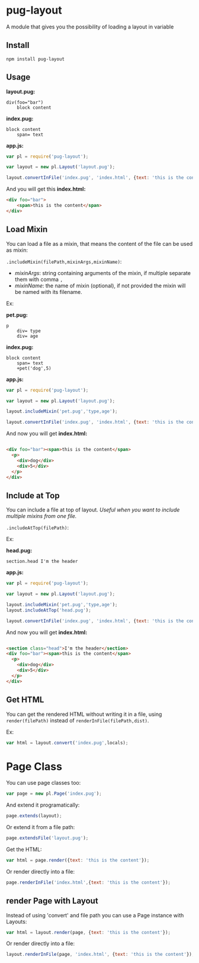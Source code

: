 # pug-layout
A module that gives you the possibility of loading a layout in variable

## Install

```
npm install pug-layout

```

## Usage

**layout.pug:**

```pug
div(foo="bar")
    block content
```

**index.pug:**

```pug
block content
    span= text
```

**app.js:**

```javascript
var pl = require('pug-layout');

var layout = new pl.Layout('layout.pug');

layout.convertInFile('index.pug', 'index.html', {text: 'this is the content'});
```

And you will get this **index.html:**

```html
<div foo="bar">
    <span>this is the content</span>
</div>
```

## Load Mixin
You can load a file as a mixin, that means the content of the file can be used as mixin:

`.includeMixin(filePath,mixinArgs,mixinName)`:

- *mixinArgs*: string containing arguments of the mixin, if multiple separate them with comma `,`
- *mixinName*: the name of mixin (optional), if not provided the mixin will be named with its filename.

Ex:

**pet.pug:**
```pug
p
    div= type
    div= age
```

**index.pug:**
```pug
block content
    span= text
    +pet('dog',5)
```

**app.js:**
```javascript
var pl = require('pug-layout');

var layout = new pl.Layout('layout.pug');

layout.includeMixin('pet.pug','type,age');

layout.convertInFile('index.pug', 'index.html', {text: 'this is the content'});
```

And now you will get **index.html:**
```html

<div foo="bar"><span>this is the content</span>
  <p>
    <div>dog</div>
    <div>5</div>
  </p>
</div>
```

## Include at Top
You can include a file at top of layout. *Useful when you want to include multiple mixins from one file.*

`.includeAtTop(filePath)`:

Ex:

**head.pug:**
```pug
section.head I'm the header
```

**app.js:**
```javascript
var pl = require('pug-layout');

var layout = new pl.Layout('layout.pug');

layout.includeMixin('pet.pug','type,age');
layout.includeAtTop('head.pug');

layout.convertInFile('index.pug', 'index.html', {text: 'this is the content'});
```

And now you will get **index.html:**
```html

<section class="head">I'm the header</section>
<div foo="bar"><span>this is the content</span>
  <p>
    <div>dog</div>
    <div>5</div>
  </p>
</div>
```

## Get HTML
You can get the rendered HTML without writing it in a file, using `render(filePath)` instead of `renderInFile(filePath,dist)`.

Ex:
```javascript
var html = layout.convert('index.pug',locals);
```

# Page Class
You can use page classes too:

```javascript
var page = new pl.Page('index.pug');
```

And extend it programatically:

```javascript
page.extends(layout);
```

Or extend it from a file path:

```javascript
page.extendsFile('layout.pug');
```

Get the HTML:

```javascript
var html = page.render({text: 'this is the content'});
```

Or render directly into a file:

```javascript
page.renderInFile('index.html',{text: 'this is the content'});
```

## render Page with Layout

Instead of using 'convert' and file path you can use a Page instance with Layouts:

```javascript
var html = layout.render(page, {text: 'this is the content'});
```

Or render directly into a file:

```javascript
layout.renderInFile(page, 'index.html', {text: 'this is the content'});
```
